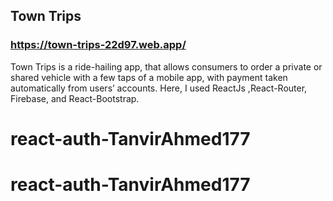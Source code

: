 ## Town Trips

### https://town-trips-22d97.web.app/

Town Trips is a ride-hailing app, that allows consumers to order a private or shared vehicle with a few taps of a mobile app, with payment taken automatically from users’ accounts.
Here, I used ReactJs ,React-Router, Firebase, and React-Bootstrap.

# react-auth-TanvirAhmed177
# react-auth-TanvirAhmed177

